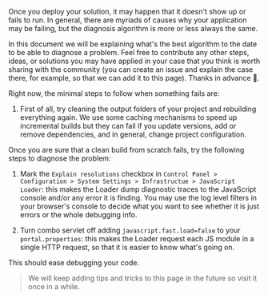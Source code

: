 Once you deploy your solution, it may happen that it doesn't show up or fails to run. In general, there are myriads of causes why your application may be failing, but the diagnosis algorithm is more or less always the same.

In this document we will be explaining what's the best algorithm to the date to be able to diagnose a problem. Feel free to contribute any other steps, ideas, or solutions you may have applied in your case that you think is worth sharing with the community (you can create an issue and explain the case there, for example, so that we can add it to this page). Thanks in advance :slightly_smiling_face:.

Right now, the minimal steps to follow when something fails are:

1. First of all, try cleaning the output folders of your project and rebuilding everything again. We use some caching mechanisms to speed up incremental builds but they can fail if you update versions, add or remove dependencies, and in general, change project configuration.

Once you are sure that a clean build from scratch fails, try the following steps to diagnose the problem:

1. Mark the `Explain resolutions` checkbox in `Control Panel > Configuration > System Settings > Infrastructue > JavaScript Loader`: this makes the Loader dump diagnostic traces to the JavaScript console and/or any error it is finding. You may use the log level filters in your browser's console to decide what you want to see whether it is just errors or the whole debugging info.

2. Turn combo servlet off adding `javascript.fast.load=false` to your `portal.properties`: this makes the Loader request each JS module in a single HTTP request, so that it is easier to know what's going on.

This should ease debugging your code. 

> We will keep adding tips and tricks to this page in the future so visit it once in a while.